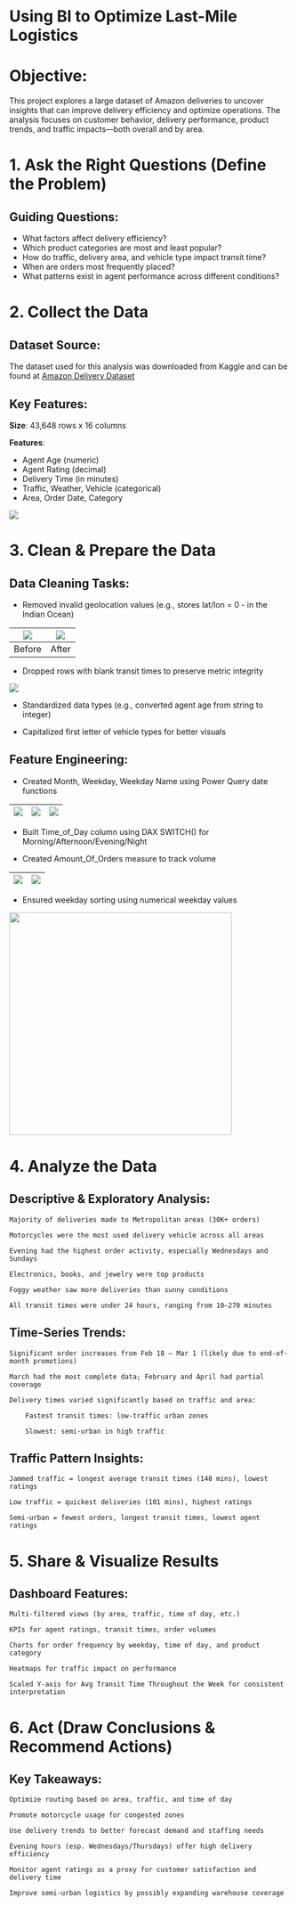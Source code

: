# Using BI to Optimize Last-Mile Logistics

# Objective:
This project explores a large dataset of Amazon deliveries to uncover insights that can improve delivery efficiency and optimize operations. The analysis focuses on customer behavior, delivery performance, product trends, and traffic impacts—both overall and by area.

# 1. Ask the Right Questions (Define the Problem)

## Guiding Questions:

   - What factors affect delivery efficiency?  
   - Which product categories are most and least popular?  
   - How do traffic, delivery area, and vehicle type impact transit time?  
   - When are orders most frequently placed?  
   - What patterns exist in agent performance across different conditions?  

# 2. Collect the Data

## Dataset Source:

The dataset used for this analysis was downloaded from Kaggle and can be found at [Amazon Delivery Dataset](https://www.kaggle.com/datasets/sujalsuthar/amazon-delivery-dataset)

## Key Features:

**Size**: 43,648 rows x 16 columns

**Features**:

 - Agent Age (numeric)
 - Agent Rating (decimal)
 - Delivery Time (in minutes)
 - Traffic, Weather, Vehicle (categorical)
 - Area, Order Date, Category

<img src="pics/amazon-data-all-cols.png">

# 3. Clean & Prepare the Data

## Data Cleaning Tasks:

   - Removed invalid geolocation values (e.g., stores lat/lon = 0 - in the Indian Ocean)

   |![](pics/store-lat-col-dirty.png)|![](pics/store-lat-col-clean.png)|
   |:-:|:-:|
   |Before|After|

   - Dropped rows with blank transit times to preserve metric integrity 

   ![](pics/power-query-removing-blank-transit-col.png)

   - Standardized data types (e.g., converted agent age from string to integer)
   
   - Capitalized first letter of vehicle types for better visuals


## Feature Engineering:

   - Created Month, Weekday, Weekday Name using Power Query date functions

   |![](pics/power-query-month-col.png)|![](pics/power-query-weekday-col.png)|![](pics/power-query-day-name-col.png)|
   |:-:|:-:|:-:|

   - Built Time_of_Day column using DAX SWITCH() for Morning/Afternoon/Evening/Night

   - Created Amount_Of_Orders measure to track volume

   |![](pics/DAX-time-of-day.png)|![](pics/DAX-count-of-orders.png)|
   |:-:|:-:|

   - Ensured weekday sorting using numerical weekday values

   <img src="pics/sort-by-week-day-name.png" style="width:400px; height:400px;">

# 4. Analyze the Data

## Descriptive & Exploratory Analysis:

    Majority of deliveries made to Metropolitan areas (30K+ orders)

    Motorcycles were the most used delivery vehicle across all areas

    Evening had the highest order activity, especially Wednesdays and Sundays

    Electronics, books, and jewelry were top products

    Foggy weather saw more deliveries than sunny conditions

    All transit times were under 24 hours, ranging from 10–270 minutes

## Time-Series Trends:

    Significant order increases from Feb 18 – Mar 1 (likely due to end-of-month promotions)

    March had the most complete data; February and April had partial coverage

    Delivery times varied significantly based on traffic and area:

        Fastest transit times: low-traffic urban zones

        Slowest: semi-urban in high traffic

## Traffic Pattern Insights:

    Jammed traffic = longest average transit times (148 mins), lowest ratings

    Low traffic = quickest deliveries (101 mins), highest ratings

    Semi-urban = fewest orders, longest transit times, lowest agent ratings

# 5. Share & Visualize Results

## Dashboard Features:

    Multi-filtered views (by area, traffic, time of day, etc.)

    KPIs for agent ratings, transit times, order volumes

    Charts for order frequency by weekday, time of day, and product category

    Heatmaps for traffic impact on performance

    Scaled Y-axis for Avg Transit Time Throughout the Week for consistent interpretation

# 6. Act (Draw Conclusions & Recommend Actions)

## Key Takeaways:

    Optimize routing based on area, traffic, and time of day

    Promote motorcycle usage for congested zones

    Use delivery trends to better forecast demand and staffing needs

    Evening hours (esp. Wednesdays/Thursdays) offer high delivery efficiency

    Monitor agent ratings as a proxy for customer satisfaction and delivery time

    Improve semi-urban logistics by possibly expanding warehouse coverage
